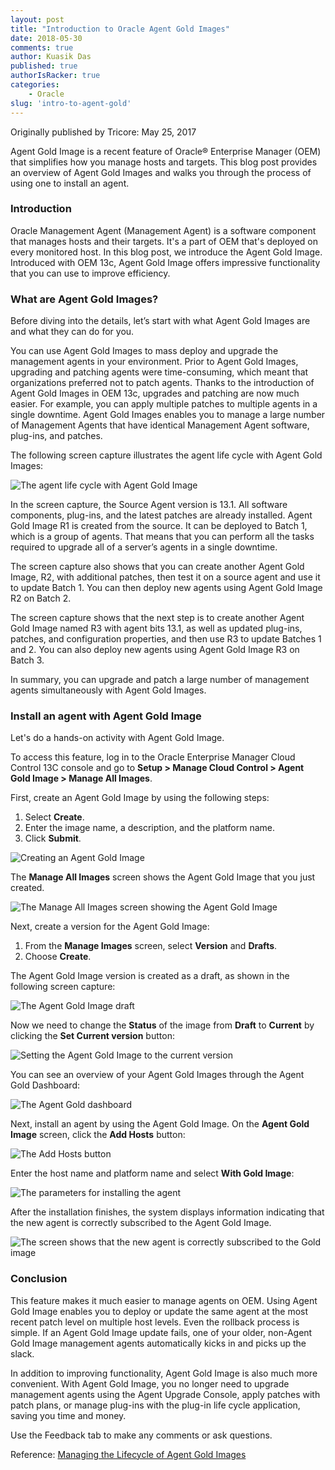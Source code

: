 ```yaml
---
layout: post
title: "Introduction to Oracle Agent Gold Images"
date: 2018-05-30
comments: true
author: Kuasik Das
published: true
authorIsRacker: true
categories:
    - Oracle
slug: 'intro-to-agent-gold'   
---
```


Originally published by Tricore: May 25, 2017

Agent Gold Image is a recent feature of Oracle&reg; Enterprise Manager
(OEM) that simplifies how you manage hosts and targets. This blog post
provides an overview of Agent Gold Images and walks you through the process of
using one to install an agent.

<!-- more -->

### Introduction

Oracle Management Agent (Management Agent) is a software component that
manages hosts and their targets. It's a part of OEM that's
deployed on every monitored host. In this blog post, we introduce the Agent
Gold Image. Introduced with OEM 13c, Agent Gold Image offers
impressive functionality that you can use to improve efficiency.

### What are Agent Gold Images?

Before diving into the details, let’s start with what Agent Gold Images are and
what they can do for you.

You can use Agent Gold Images to mass deploy and upgrade the management agents
in your environment. Prior to Agent Gold Images, upgrading and patching agents
were time-consuming, which meant that organizations preferred not to patch
agents. Thanks to the introduction of Agent Gold Images in OEM 13c, upgrades
and patching are now much easier. For example, you can apply multiple patches
to multiple agents in a single downtime. Agent Gold Images enables you to
manage a large number of Management Agents that have identical Management Agent
software, plug-ins, and patches.

The following screen capture illustrates the agent life cycle with Agent Gold
Images:

![The agent life cycle with Agent Gold Image](picture1.png)

In the screen capture, the Source Agent version is 13.1. All software
components, plug-ins, and the latest patches are already installed. Agent Gold
Image R1 is created from the source. It can be deployed to Batch 1, which is a
group of agents. That means that you can perform all the tasks required to
upgrade all of a server’s agents in a single downtime.

The screen capture also shows that you can create another Agent Gold Image,
R2, with additional patches, then test it on a source agent and use it to
update Batch 1. You can then deploy new agents using Agent Gold Image R2 on
Batch 2.

The screen capture shows that the next step is to create another Agent Gold
Image named R3 with agent bits 13.1, as well as updated plug-ins, patches, and
configuration properties, and then use R3 to update Batches 1 and 2. You can
also deploy new agents using Agent Gold Image R3 on Batch 3.

In summary, you can upgrade and patch a large number of management agents
simultaneously with Agent Gold Images.

### Install an agent with Agent Gold Image

Let's do a hands-on activity with Agent Gold Image.

To access this feature, log in to the Oracle Enterprise Manager Cloud Control
13C console and go to **Setup > Manage Cloud Control > Agent Gold Image >
Manage All Images**.

First, create an Agent Gold Image by using the following
steps:

1. Select **Create**.
2. Enter the image name, a description, and the platform name.
3. Click **Submit**.

![Creating an Agent Gold Image](picture2.png)

The **Manage All Images** screen shows the Agent Gold Image that you just
created.

![The Manage All Images screen showing the Agent Gold Image](picture3.png)

Next, create a version for the Agent Gold Image:

1. From the **Manage Images** screen, select **Version** and **Drafts**.
2. Choose **Create**.

The Agent Gold Image version is created as a draft, as shown in the following
screen capture:

![The Agent Gold Image draft](picture4.png)

Now we need to change the **Status** of the image from **Draft** to
**Current** by clicking the **Set Current version** button:

![Setting the Agent Gold Image to the current version](set-current.png)

You can see an overview of your Agent Gold Images through the Agent Gold
Dashboard:

![The Agent Gold dashboard](picture5.png)

Next, install an agent by using the Agent Gold Image. On the **Agent
Gold Image** screen, click the **Add Hosts** button:

![The **Add Hosts** button](picture6.png)

Enter the host name and platform name and select **With Gold Image**:

![The parameters for installing the agent](picture7.png)

After the installation finishes, the system displays information indicating
that the new agent is correctly subscribed to the Agent Gold Image.

![The screen shows that the new agent is correctly subscribed to the Gold
image](picture8.png)

### Conclusion

This feature makes it much easier to manage agents on OEM.
Using Agent Gold Image enables you to deploy or update the same agent at the
most recent patch level on multiple host levels. Even the rollback process is
simple. If an Agent Gold Image update fails, one of your older, non-Agent Gold
Image management agents automatically kicks in and picks up the slack.

In addition to improving functionality, Agent Gold Image is also much more
convenient. With Agent Gold Image, you no longer need to upgrade management
agents using the Agent Upgrade Console, apply patches with patch plans, or
manage plug-ins with the plug-in life cycle application, saving you time and
money.

Use the Feedback tab to make any comments or ask questions.

Reference:
[Managing the Lifecycle of Agent Gold Images](https://docs.oracle.com/cd/E63000_01/EMADV/agent_gold_image.htm)
